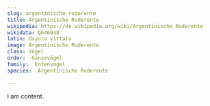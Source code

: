 ```yaml
---
slug: argentinische-ruderente
title: Argentinische Ruderente
wikipedia: https://de.wikipedia.org/wiki/Argentinische_Ruderente
wikidata: Q646048
latin: Oxyura vittata
image: Argentinische Ruderente
class: Vögel
order:  Gänsevögel
family:  Entenvögel 
species:  Argentinische Ruderente

---
```


I am content.
